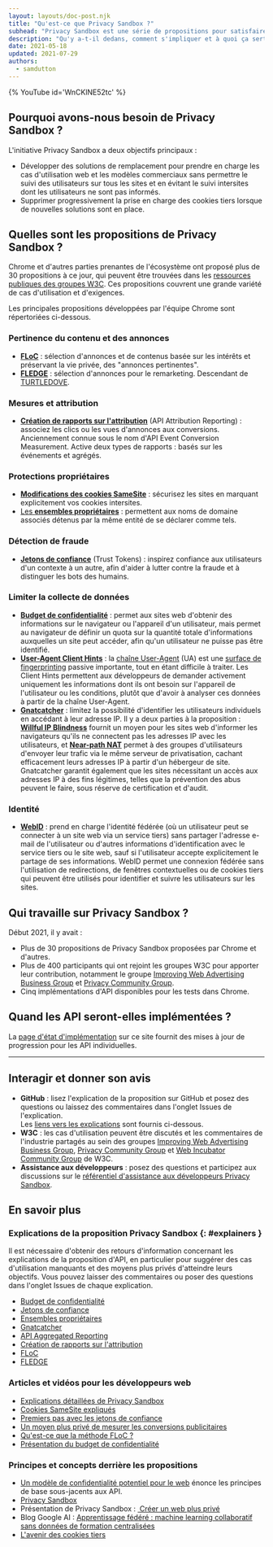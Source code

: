 ```yaml
---
layout: layouts/doc-post.njk
title: "Qu'est-ce que Privacy Sandbox ?"
subhead: "Privacy Sandbox est une série de propositions pour satisfaire les cas d'utilisation intersites sans cookies tiers ou autres mécanismes de suivi."
description: "Qu'y a-t-il dedans, comment s'impliquer et à quoi ça sert."
date: 2021-05-18
updated: 2021-07-29
authors:
  - samdutton
---
```


{% YouTube id='WnCKlNE52tc' %}

## Pourquoi avons-nous besoin de Privacy Sandbox ?

L'initiative Privacy Sandbox a deux objectifs principaux :

- Développer des solutions de remplacement pour prendre en charge les cas d'utilisation web et les modèles commerciaux sans permettre le suivi des utilisateurs sur tous les sites et en évitant le suivi intersites dont les utilisateurs ne sont pas informés.
- Supprimer progressivement la prise en charge des cookies tiers lorsque de nouvelles solutions sont en place.

## Quelles sont les propositions de Privacy Sandbox ?

Chrome et d'autres parties prenantes de l'écosystème ont proposé plus de 30 propositions à ce jour, qui peuvent être trouvées dans les [ressources publiques des groupes W3C](https://github.com/w3c/web-advertising#ideas-and-proposals-links-outside-this-repo). Ces propositions couvrent une grande variété de cas d'utilisation et d'exigences.

Les principales propositions développées par l'équipe Chrome sont répertoriées ci-dessous.

### Pertinence du contenu et des annonces

- [**FLoC**](/docs/privacy-sandbox/floc) : sélection d'annonces et de contenus basée sur les intérêts et préservant la vie privée, des "annonces pertinentes".
- [**FLEDGE**](/docs/privacy-sandbox/fledge) : sélection d'annonces pour le remarketing. Descendant de [TURTLEDOVE](https://github.com/WICG/turtledove).

### Mesures et attribution

- [**Création de rapports sur l'attribution**](/docs/privacy-sandbox/attribution-reporting) (API Attribution Reporting) : associez les clics ou les vues d'annonces aux conversions. Anciennement connue sous le nom d'API Event Conversion Measurement. Active deux types de rapports : basés sur les événements et agrégés.

### Protections propriétaires

- [**Modifications des cookies SameSite**](https://web.dev/articles/samesite-cookies-explained) : sécurisez les sites en marquant explicitement vos cookies intersites.
- [Les **ensembles propriétaires**](/docs/privacy-sandbox/first-party-sets) : permettent aux noms de domaine associés détenus par la même entité de se déclarer comme tels.

### Détection de fraude

- [**Jetons de confiance**](/docs/privacy-sandbox/trust-tokens) (Trust Tokens) : inspirez confiance aux utilisateurs d'un contexte à un autre, afin d'aider à lutter contre la fraude et à distinguer les bots des humains.

### Limiter la collecte de données

- [**Budget de confidentialité**](https://www.youtube.com/watch?v=0STgfjSA6T8) : permet aux sites web d'obtenir des informations sur le navigateur ou l'appareil d'un utilisateur, mais permet au navigateur de définir un quota sur la quantité totale d'informations auxquelles un site peut accéder, afin qu'un utilisateur ne puisse pas être identifié.
- [**User-Agent Client Hints**](https://web.dev/articles/user-agent-client-hints) : la [chaîne User-Agent](https://developer.mozilla.org/docs/Web/HTTP/Headers/User-Agent) (UA) est une [surface de fingerprinting](https://w3c.github.io/fingerprinting-guidance/#passive) passive importante, tout en étant difficile à traiter. Les Client Hints permettent aux développeurs de demander activement uniquement les informations dont ils ont besoin sur l'appareil de l'utilisateur ou les conditions, plutôt que d'avoir à analyser ces données à partir de la chaîne User-Agent.
- [**Gnatcatcher**](https://github.com/bslassey/ip-blindness) : limitez la possibilité d'identifier les utilisateurs individuels en accédant à leur adresse IP. Il y a deux parties à la proposition : [**Willful IP Blindness**](https://github.com/bslassey/ip-blindness/blob/master/willful_ip_blindness.md) fournit un moyen pour les sites web d'informer les navigateurs qu'ils ne connectent pas les adresses IP avec les utilisateurs, et [**Near-path NAT**](https://github.com/bslassey/ip-blindness/blob/master/near_path_nat.md) permet à des groupes d'utilisateurs d'envoyer leur trafic via le même serveur de privatisation, cachant efficacement leurs adresses IP à partir d'un hébergeur de site. Gnatcatcher garantit également que les sites nécessitant un accès aux adresses IP à des fins légitimes, telles que la prévention des abus peuvent le faire, sous réserve de certification et d'audit.

### Identité

- [**WebID**](https://github.com/WICG/WebID) : prend en charge l'identité fédérée (où un utilisateur peut se connecter à un site web via un service tiers) sans partager l'adresse e-mail de l'utilisateur ou d'autres informations d'identification avec le service tiers ou le site web, sauf si l'utilisateur accepte explicitement le partage de ses informations. WebID permet une connexion fédérée sans l'utilisation de redirections, de fenêtres contextuelles ou de cookies tiers qui peuvent être utilisés pour identifier et suivre les utilisateurs sur les sites.

## Qui travaille sur Privacy Sandbox ?

Début 2021, il y avait :

- Plus de 30 propositions de Privacy Sandbox proposées par Chrome et d'autres.
- Plus de 400 participants qui ont rejoint les groupes W3C pour apporter leur contribution, notamment le groupe [Improving Web Advertising Business Group](https://www.w3.org/community/web-adv/participants) et [Privacy Community Group](https://www.w3.org/community/privacycg/participants).
- Cinq implémentations d'API disponibles pour les tests dans Chrome.

## Quand les API seront-elles implémentées ?

La [page d'état d'implémentation](/docs/privacy-sandbox/status/) sur ce site fournit des mises à jour de progression pour les API individuelles.

---

## Interagir et donner son avis

- **GitHub** : lisez l'explication de la proposition sur GitHub et posez des questions ou laissez des commentaires dans l'onglet Issues de l'explication.<br> Les [liens vers les explications](#explainers) sont fournis ci-dessous.
- **W3C** : les cas d'utilisation peuvent être discutés et les commentaires de l'industrie partagés au sein des groupes [Improving Web Advertising Business Group](https://www.w3.org/community/web-adv/), [Privacy Community Group](https://www.w3.org/community/privacycg/participants) et [Web Incubator Community Group](https://github.com/WICG) de W3C.
- **Assistance aux développeurs** : posez des questions et participez aux discussions sur le [référentiel d'assistance aux développeurs Privacy Sandbox](https://github.com/GoogleChromeLabs/privacy-sandbox-dev-support).

## En savoir plus

### Explications de la proposition Privacy Sandbox {: #explainers }

Il est nécessaire d'obtenir des retours d'information concernant les explications de la proposition d'API, en particulier pour suggérer des cas d'utilisation manquants et des moyens plus privés d'atteindre leurs objectifs. Vous pouvez laisser des commentaires ou poser des questions dans l'onglet Issues de chaque explication.

- [Budget de confidentialité](https://github.com/bslassey/privacy-budget)
- [Jetons de confiance](https://github.com/dvorak42/trust-token-api)
- [Ensembles propriétaires](https://github.com/privacycg/first-party-sets)
- [Gnatcatcher](https://github.com/bslassey/ip-blindness)
- [API Aggregated Reporting](https://github.com/csharrison/aggregate-reporting-api)
- [Création de rapports sur l'attribution](https://github.com/csharrison/conversion-measurement-api)
- [FLoC](https://github.com/jkarlin/floc)
- [FLEDGE](https://github.com/michaelkleber/turtledove)

### Articles et vidéos pour les développeurs web

- [Explications détaillées de Privacy Sandbox](https://web.dev/digging-into-the-privacy-sandbox)
- [Cookies SameSite expliqués](https://web.dev/articles/samesite-cookies-explained)
- [Premiers pas avec les jetons de confiance](https://web.dev/trust-tokens)
- [Un moyen plus privé de mesurer les conversions publicitaires](/docs/privacy-sandbox/attribution-reporting/)
- [Qu'est-ce que la méthode FLoC ?](https://web.dev/articles/floc)
- [Présentation du budget de confidentialité](https://www.youtube.com/watch?v=0STgfjSA6T8)

### Principes et concepts derrière les propositions

- [Un modèle de confidentialité potentiel pour le web](https://github.com/michaelkleber/privacy-model) énonce les principes de base sous-jacents aux API.
- [Privacy Sandbox](https://www.chromium.org/Home/chromium-privacy/privacy-sandbox)
- Présentation de Privacy Sandbox : [ Créer un web plus privé](https://www.blog.google/products/chrome/building-a-more-private-web/)
- Blog Google AI : [Apprentissage fédéré : machine learning collaboratif sans données de formation centralisées](https://ai.googleblog.com/2017/04/federated-learning-collaborative.html)
- [L'avenir des cookies tiers](https://blog.chromium.org/2019/10/developers-get-ready-for-new.html)
